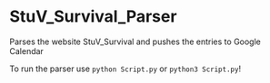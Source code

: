 # StuV_Survival_Parser
Parses the website StuV_Survival and pushes the entries to Google Calendar

To run the parser use `python Script.py` or `python3 Script.py`!